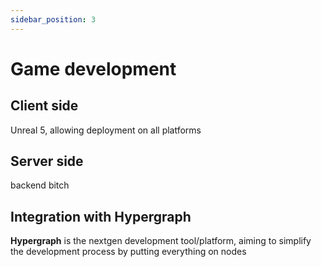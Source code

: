 ```yaml
---
sidebar_position: 3
---
```


# Game development

## Client side

Unreal 5, allowing deployment on all platforms

## Server side

backend bitch

## Integration with **Hypergraph**

**Hypergraph** is the nextgen development tool/platform, aiming to simplify the development process by putting everything on nodes
